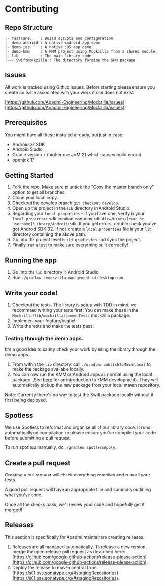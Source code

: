 # Contributing

## Repo Structure

```
|- fastlane.    : Build scripts and configuration
|- demo-android : A native Android app demo
|- demo-ios     : A native iOS app demo
|- demo-kmm     : A KMM project using Mockzilla from a shared module
|- lib          : The main library code
|--- SwiftMockzilla : The directory forming the SPM package

```

## Issues

All work is tracked using Github Issues. Before starting please ensure you create an Issue associated with your work if one does not exist.

[https://github.com/Apadmi-Engineering/Mockzilla/issues](https://github.com/Apadmi-Engineering/Mockzilla/issues)

## Prerequisites

You might have all these installed already, but just in case:
* Android 32 SDK 
* Android Studio 
* Gradle version 7 (higher use JVM 21 which causes build errors)
* openjdk 17

## Getting Started

1. Fork the repo. Make sure to untick the "Copy the master branch only" option to get all branches.
2. Clone your local copy.
3. Checkout the develop branch `git checkout develop`.
4. Open up the project in the `lib` directory in Android Studio. 
5. Regarding your `local.properties` - if you have one, verify in your `local.properties` sdk location contains `sdk.dir=/Users/[Your pc username]/Library/Android/sdk`. If you get errors, double check you've got Android SDK 32.
If not, create a `local.properties` file in your `lib` directory containing the above path.
6. Go into the project level `build.gradle.kts` and sync the project.
7. Finally, run a test to make sure everything built correctly!


## Running the app
1. Go into the `lib` directory in Android Studio.
2. Run `./gradlew :mockzilla-management-ui:desktop:run` 
## Write your code!

1. Checkout the tests. The library is setup with TDD in mind, we recommend writing your tests first! 
You can make these in the `Mockzilla/lib/mockzilla/commonTest/` mockzilla package. 
2. Implement your feature/bugfix!
3. Write the tests and make the tests pass.

### Testing through the demo apps.

It's a good idea to sanity check your work by using the library through the demo apps.

1. From within the `lib` directory, call `./gradlew publishToMavenLocal` to make the package available locally.
2. You can now run the KMM or Android apps as normal using the local package. (See [here](https://kotlinlang.org/docs/multiplatform-mobile-getting-started.html) for an introduction to KMM development). They will automatically pickup the new package from your local maven repository.

Note: Currently there's no way to test the Swift package locally without it first being deployed.

## Spotless

We use Spotless to reformat and organise all of our library code. It runs automatically on compilation so please ensure you've compiled your code before submitting a pull request.

To run spotless manually, do `./gradlew spotlessApply`.


## Create a pull request

Creating a pull request will check everything compiles and runs all your tests. 

A good pull request will have an appropriate title and summary outlining what you've done.

Once all the checks pass, we'll review your code and hopefully get it merged!

## Releases

This section is specifically for Apadmi maintainers creating releases.

1. Releases are all managed automatically. To release a new version, merge the open release pull request as described here: [https://github.com/google-github-actions/release-please-action](https://github.com/google-github-actions/release-please-action).
2. Deploy the release to maven central from [https://s01.oss.sonatype.org/#stagingRepositories](https://s01.oss.sonatype.org/#stagingRepositories).


